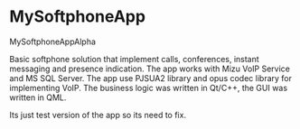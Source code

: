 # MySoftphoneApp
MySoftphoneAppAlpha

Basic softphone solution that implement calls, conferences, instant messaging and presence indication.
The app works with Mizu VoIP Service and MS SQL Server. 
The app use PJSUA2 library and opus codec library for implementing VoIP.
The business logic was written in Qt/C++, the GUI was written in QML.

Its just test version of the app so its need to fix.
